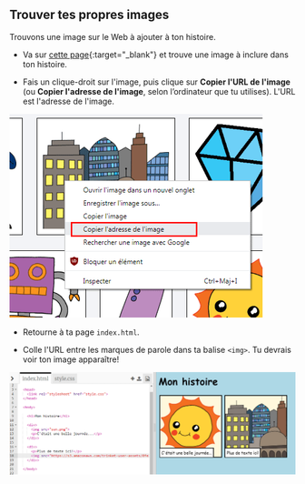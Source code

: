 ## Trouver tes propres images

Trouvons une image sur le Web à ajouter à ton histoire.

+ Va sur [cette page](http://jumpto.cc/html-images){:target="_blank"} et trouve une image à inclure dans ton histoire.

+ Fais un clique-droit sur l'image, puis clique sur **Copier l'URL de l'image** (ou **Copier l'adresse de l'image**, selon l’ordinateur que tu utilises). L'URL est l'adresse de l'image.

![capture d'écran](images/story-url.png)

+ Retourne à ta page `index.html`.

+ Colle l'URL entre les marques de parole dans ta balise `<img>`. Tu devrais voir ton image apparaître!

![capture d’écran](images/story-image.png)